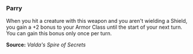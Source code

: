 ### Parry
When you hit a creature with this weapon and you aren't wielding a Shield, you gain a +2 bonus to your Armor Class until the start of your next turn. You can gain this bonus only once per turn.



**Source:** *Valda's Spire of Secrets*
